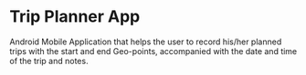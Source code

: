 # Trip Planner App 
 Android Mobile Application that helps the user to record his/her planned trips with the start and end Geo-points, accompanied with the date and time of the trip and notes.
